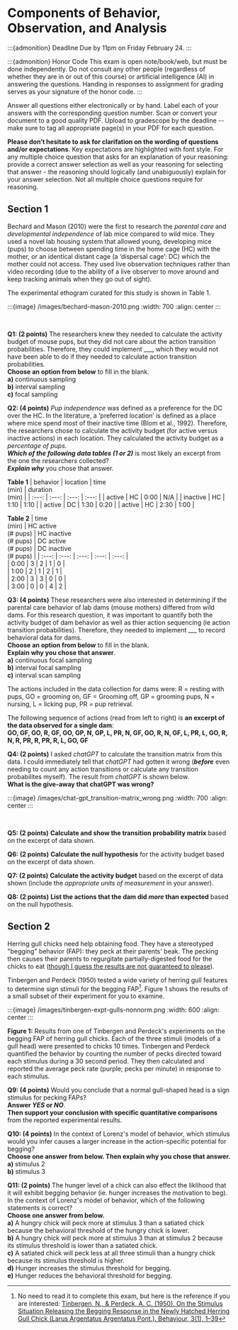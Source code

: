 # Components of Behavior, Observation, and Analysis


:::{admonition} Deadline
Due by 11pm on Friday February 24.
:::

:::{admonition} Honor Code
This exam is open note/book/web, but must be done independently. Do not consult any other people (regardless of whether they are in or out of this course) or artificial intelligence (AI) in answering the questions. Handing in responses to assignment for grading serves as your signature of the honor code.
:::

Answer all questions either electronically or by hand. Label each of your answers with the corresponding question number. Scan or convert your document to a good quality PDF. Upload to gradescope by the deadline -- make sure to tag all appropriate page(s) in your PDF for each question. 

**Please don’t hesitate to ask for clarifation on the wording of questions and/or expectations**. Key expectations are highlighted with font style. For any multiple choice question that asks for an explanation of your reasoning: provide a correct answer selection as well as your reasoning for selecting that answer - the reasoning should logically (and unabiguously) explain for your answer selection. Not all multiple choice questions require for reasoning.



## Section 1 

Bechard and Mason (2010) were the first to research the *parental care* and *developmental independence* of lab mice compared to wild mice. They used a novel lab housing system that allowed young, developing mice (pups) to choose between spending time in the home cage (HC) with the mother, or an identical distant cage (a ‘dispersal cage’: DC) which the mother could not access. They used live observation techniques rather than video recording (due to the ability of a live observer to move around and keep tracking animals when they go out of sight). 

The experimental ethogram curated for this study is shown in Table 1. 

:::{image} /images/bechard-mason-2010.png
:width: 700
:align: center
:::

<br>

**Q1: (2 points)** The researchers knew they needed to calculate the activity budget of mouse pups, but they did not care about the action transition probabilities. Therefore, they could implement \___, which they would not have been able to do if they needed to calculate action transition probabilities.  
**Choose an option from below** to fill in the blank.  
**a)** continuous sampling  
**b)** interval sampling  
**c)** focal sampling  

**Q2: (4 points)** *Pup independence* was defined as a preference for the DC over the HC. In the literature, a ‘preferred location’ is defined as a place where mice spend most of their inactive time (Blom et al., 1992). Therefore, the researchers chose to calculate the activity budget (for active versus inactive actions) in each location. They calculated the activity budget as a *percentage of pups*.   
***Which of the following data tables (1 or 2)*** is most likely an excerpt from the one the researchers collected?  
***Explain why*** you chose that answer.  

**Table 1**
| behavior | location | time<br>(min) | duration<br>(min) |
| :---:  | :---: | :---: | :---:  |
| active  |  HC |  0:00 | N/A  |
| inactive  | HC  | 1:10  | 1:10  |
| active  |  DC |  1:30 | 0:20  |
| active | HC  | 2:30  |  1:00 |

**Table 2**
| time<br>(min) | HC active<br>(# pups) | HC inactive<br>(# pups) | DC active<br>(# pups) | DC inactive<br>(# pups) |
| :---:  | :---: | :---: | :---:  | :---: |  
| 0:00  | 3 | 2 | 1  | 0 |  
| 1:00  | 2 | 1 | 2  | 1 |  
| 2:00  | 3 | 3 | 0  | 0 |  
| 3:00  | 0 | 0 | 4  | 2 |  


**Q3: (4 points)** These researchers were also interested in determining if the parental care behavior of lab dams (mouse mothers) differed from wild dams. For this research question, it was important to quantify both the activity budget of dam behavior as well as thier action sequencing (ie action transition probabilities). Therefore, they needed to implement \___ to record behavioral data for dams.  
**Choose an option from below** to fill in the blank.  
**Explain why you chose that answer**.  
**a)** continuous focal sampling  
**b)** interval focal sampling  
**c)** interval scan sampling  


The actions included in the data collection for dams were: R = resting with pups, GO = grooming on, GF = Grooming off, GP = grooming pups, N = nursing, L = licking pup, PR = pup retrieval.

The following sequence of actions (read from left to right) is **an excerpt of the data observed for a single dam**:  
**GO, GF, GO, R, GF, GO, GP, N, GP, L, PR, N, GF, GO, R, N, GF, L, PR, L, GO, R, N, R, PR, R, PR, R, L, GO, GF**

**Q4: (2 points)** I asked *chatGPT* to calculate the transition matrix from this data. I could immediately tell that *chatGPT* had gotten it wrong (***before*** even needing to count any action transitions or calculate any transition probabilites myself). The result from *chatGPT* is shown below.  
**What is the give-away that chatGPT was wrong?**

:::{image} /images/chat-gpt_transition-matrix_wrong.png
:width: 700
:align: center
:::

<br> 

**Q5: (2 points)** **Calculate and show the transition probability matrix** based on the excerpt of data shown.  

**Q6: (2 points)** **Calculate the null hypothesis** for the activity budget based on the excerpt of data shown.  

**Q7: (2 points)** **Calculate the activity budget** based on the excerpt of data shown (include the *appropriate units of measurement* in your answer).  

**Q8: (2 points)** **List the actions that the dam did *more* than expected** based on the null hypothesis.  


## Section 2 

Herring gull chicks need help obtaining food. They have a stereotyped "begging" behavior (FAP): they peck at their parents' beak. The pecking then causes their parents to regurgitate partially-digested food for the chicks to eat ([though I guess the results are not guaranteed to please](https://youtu.be/a-ek4225__I)). 

Tinbergen and Perdeck (1950) tested a wide variety of herring gull features to determine sign stimuli for the begging FAP[^tinbergen-gulls-1950]. Figure 1 shows the results of a small subset of their experiment for you to examine. 

[^tinbergen-gulls-1950]: No need to read it to complete this exam, but here is the reference if you are interested:	[Tinbergen, N., & Perdeck, A. C. (1950). On the Stimulus Situation Releasing the Begging Response in the Newly Hatched Herring Gull Chick (Larus Argentatus Argentatus Pont.). Behaviour, 3(1), 1–39](http://www.jstor.org/stable/4532715)

:::{image} /images/tinbergen-expt-gulls-nonnorm.png
:width: 600
:align: center
:::

**Figure 1:** Results from one of Tinbergen and Perdeck's experiments on the begging FAP of herring gull chicks. Each of the three stimuli (models of a gull head) were presented to chicks 10 times. Tinbergen and Perdeck quantified the behavior by counting the number of pecks directed toward each stimulus during a 30 second period. They then calculated and reported the average peck rate (purple; pecks per minute) in response to each stimulus. 

**Q9: (4 points)** Would you conclude that a normal gull-shaped head is a sign stimulus for pecking FAPs?  
**Answer *YES* or *NO***.  
**Then support your conclusion with specific quantitative comparisons** from the reported experimental results.     

**Q10: (4 points)** In the context of Lorenz's model of behavior, which stimulus would you infer causes a larger increase in the action-specific potential for begging?  
**Choose one answer from below. Then explain why you chose that answer.**   
**a)** stimulus 2  
**b)** stimulus 3 

**Q11: (2 points)** The hunger level of a chick can also effect the liklihood that it will exhibit begging behavior (ie. hunger increases the motivation to beg). In the context of Lorenz's model of behavior, which of the following statements is correct?  
**Choose one answer from below.**   
**a)** A hungry chick will peck more at stimulus 3 than a satiated chick because the behavioral threshold of the hungry chick is lower.   
**b)** A hungry chick will peck more at stimulus 3 than at stimulus 2 because its stimulus threshold is lower than a satiated chick.  
**c)** A satiated chick will peck less at all three stimuli than a hungry chick because its stimulus threshold is higher.  
**d)** Hunger increases the stimulus threshold for begging.  
**e)** Hunger reduces the behavioral threshold for begging.  



